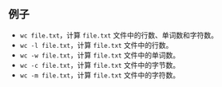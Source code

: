 ## 例子

- `wc file.txt`，计算 `file.txt` 文件中的行数、单词数和字符数。
- `wc -l file.txt`，计算 `file.txt` 文件中的行数。
- `wc -w file.txt`，计算 `file.txt` 文件中的单词数。
- `wc -c file.txt`，计算 `file.txt` 文件中的字节数。
- `wc -m file.txt`，计算 `file.txt` 文件中的字符数。
